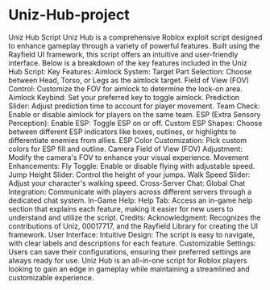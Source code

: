 # Uniz-Hub-project 
Uniz Hub Script Uniz Hub is a comprehensive Roblox exploit script designed to enhance gameplay through a variety of powerful features. Built using the Rayfield UI framework, this script offers an intuitive and user-friendly interface. Below is a breakdown of the key features included in the Uniz Hub Script:  Key Features: Aimlock System:  Target Part Selection: Choose between Head, Torso, or Legs as the aimlock target. Field of View (FOV) Control: Customize the FOV for aimlock to determine the lock-on area. Aimlock Keybind: Set your preferred key to toggle aimlock. Prediction Slider: Adjust prediction time to account for player movement. Team Check: Enable or disable aimlock for players on the same team. ESP (Extra Sensory Perception):  Enable ESP: Toggle ESP on or off. Custom ESP Shapes: Choose between different ESP indicators like boxes, outlines, or highlights to differentiate enemies from allies. ESP Color Customization: Pick custom colors for ESP fill and outline. Camera Field of View (FOV) Adjustment: Modify the camera's FOV to enhance your visual experience. Movement Enhancements:  Fly Toggle: Enable or disable flying with adjustable speed. Jump Height Slider: Control the height of your jumps. Walk Speed Slider: Adjust your character's walking speed. Cross-Server Chat:  Global Chat Integration: Communicate with players across different servers through a dedicated chat system. In-Game Help:  Help Tab: Access an in-game help section that explains each feature, making it easier for new users to understand and utilize the script. Credits:  Acknowledgment: Recognizes the contributions of Uniz, 00017717, and the Rayfield Library for creating the UI framework. User Interface: Intuitive Design: The script is easy to navigate, with clear labels and descriptions for each feature. Customizable Settings: Users can save their configurations, ensuring their preferred settings are always ready for use. Uniz Hub is an all-in-one script for Roblox players looking to gain an edge in gameplay while maintaining a streamlined and customizable experience.
